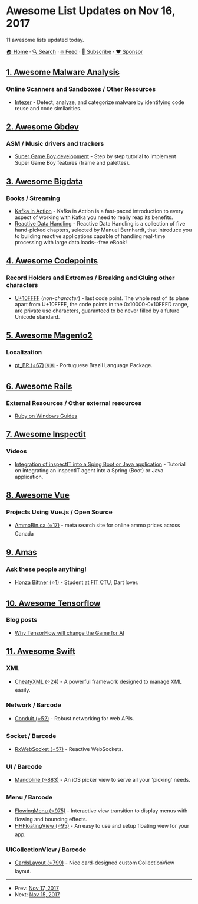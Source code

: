 # Awesome List Updates on Nov 16, 2017

11 awesome lists updated today.

[🏠 Home](/README.md) · [🔍 Search](https://www.trackawesomelist.com/search/) · [🔥 Feed](https://www.trackawesomelist.com/rss.xml) · [📮 Subscribe](https://trackawesomelist.us17.list-manage.com/subscribe?u=d2f0117aa829c83a63ec63c2f&id=36a103854c) · [❤️  Sponsor](https://github.com/sponsors/theowenyoung)



## [1. Awesome Malware Analysis](/content/rshipp/awesome-malware-analysis/README.md)

### Online Scanners and Sandboxes / Other Resources

*   [Intezer](https://analyze.intezer.com) - Detect, analyze, and categorize malware by
    identifying code reuse and code similarities.

## [2. Awesome Gbdev](/content/gbdev/awesome-gbdev/README.md)

### ASM / Music drivers and trackers

*   [Super Game Boy development](https://imanoleasgames.blogspot.no/2016/12/games-aside-1-super-game-boy.html) - Step by step tutorial to implement Super Game Boy features (frame and palettes).

## [3. Awesome Bigdata](/content/newTendermint/awesome-bigdata/README.md)

### Books / Streaming

*   [Kafka in Action](https://www.manning.com/books/kafka-in-action) - Kafka in Action is a fast-paced introduction to every aspect of working with Kafka you need to really reap its benefits.
*   [Reactive Data Handling](https://www.manning.com/books/reactive-data-handling) - Reactive Data Handling is a collection of five hand-picked chapters, selected by Manuel Bernhardt, that introduce you to building reactive applications capable of handling real-time processing with large data loads--free eBook!

## [4. Awesome Codepoints](/content/Codepoints/awesome-codepoints/README.md)

### Record Holders and Extremes / Breaking and Gluing other characters

*   [U+10FFFF](https://codepoints.net/U+10FFFF) (*non-character*) - last code
    point. The whole rest of its plane apart from U+10FFFE, the code points
    in the 0x10000-0x10FFFD range, are private use characters, guaranteed to
    be never filled by a future Unicode standard.

## [5. Awesome Magento2](/content/run-as-root/awesome-magento2/README.md)

### Localization

*   [pt\_BR (⭐67)](https://github.com/rafaelstz/traducao_magento2_pt_br) 🇧🇷 - Portuguese Brazil Language Package.

## [6. Awesome Rails](/content/gramantin/awesome-rails/README.md)

### External Resources / Other external resources

*   [Ruby on Windows Guides](http://rubyonwindowsguides.github.io)

## [7. Awesome Inspectit](/content/inspectit-labs/awesome-inspectit/README.md)

### Videos

*   [Integration of inspectIT into a Sping Boot or Java application](https://www.youtube.com/watch?v=x0fnYSANIFk) - Tutorial on integrating an inspectIT agent into a Spring (Boot) or Java application.

## [8. Awesome Vue](/content/vuejs/awesome-vue/README.md)

### Projects Using Vue.js / Open Source

*   [AmmoBin.ca (⭐17)](https://github.com/ammobinDOTca/ammobin-client) - meta search site for online ammo prices across Canada

## [9. Amas](/content/sindresorhus/amas/README.md)

### Ask these people anything!

*   [Honza Bittner (⭐1)](https://github.com/tenhobi/ama) - Student at [FIT CTU](http://fit.cvut.cz/en), Dart lover.

## [10. Awesome Tensorflow](/content/jtoy/awesome-tensorflow/README.md)

### Blog posts

*   [Why TensorFlow will change the Game for AI](https://archive.fo/o9asj)

## [11. Awesome Swift](/content/matteocrippa/awesome-swift/README.md)

### XML

*   [CheatyXML (⭐24)](https://github.com/lobodart/CheatyXML) - A powerful framework designed to manage XML easily.

### Network / Barcode

*   [Conduit (⭐52)](https://github.com/mindbody/Conduit) - Robust networking for web APIs.

### Socket / Barcode

*   [RxWebSocket (⭐57)](https://github.com/fjcaetano/RxWebSocket) - Reactive WebSockets.

### UI / Barcode

*   [Mandoline (⭐883)](https://github.com/blueapron/Mandoline) - An iOS picker view to serve all your 'picking' needs.

### Menu / Barcode

*   [FlowingMenu (⭐975)](https://github.com/yannickl/FlowingMenu) - Interactive view transition to display menus with flowing and bouncing effects.
*   [HHFloatingView (⭐95)](https://github.com/hemangshah/HHFloatingView) - An easy to use and setup floating view for your app.

### UICollectionView / Barcode

*   [CardsLayout (⭐799)](https://github.com/filletofish/CardsLayout) - Nice card-designed custom CollectionView layout.

---

- Prev: [Nov 17, 2017](/content/2017/11/17/README.md)
- Next: [Nov 15, 2017](/content/2017/11/15/README.md)